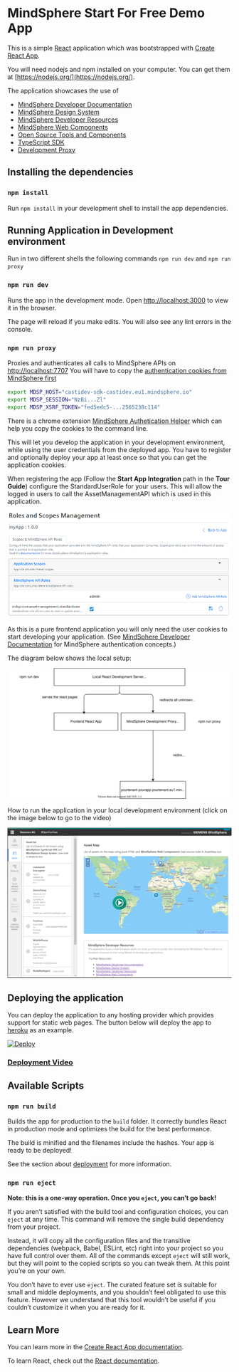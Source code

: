 <!-- @format -->

# MindSphere Start For Free Demo App

This is a simple [React](https://reactjs.org/) application which was bootstrapped
with [Create React App](https://github.com/facebook/create-react-app).

You will need nodejs and npm installed on your computer. You can get them at [https://nodejs.org/](https://nodejs.org/).

The application showcases the use of

-   [MindSphere Developer Documentation](https://developer.mindsphere.io)
-   [MindSphere Design System](https://design.mindsphere.io)
-   [MindSphere Developer Resources](https://developer.mindsphere.io/resources/index.html)
-   [MindSphere Web Components](https://developer.mindsphere.io/resources/mindsphere-webcomponents/index.html)
-   [Open Source Tools and Components](https://opensource.mindsphere.io)
-   [TypeScript SDK](https://opensource.mindsphere.io/docs/mindconnect-nodejs/sdk/index.html)
-   [Development Proxy](https://opensource.mindsphere.io/docs/mindconnect-nodejs/cli/development-proxy.html)

## Installing the dependencies

### `npm install`

Run `npm install` in your development shell to install the app dependencies.

## Running Application in Development environment

Run in two different shells the following commands `npm run dev` and `npm run proxy`

### `npm run dev`

Runs the app in the development mode.
Open [http://localhost:3000](http://localhost:3000) to view it in the browser.

The page will reload if you make edits.
You will also see any lint errors in the console.

### `npm run proxy`

Proxies and authenticates all calls to MindSphere APIs on [http://localhost:7707](http://localhost:7707)
You will have to copy the [authentication cookies from MindSphere first](https://opensource.mindsphere.io/docs/mindconnect-nodejs/cli/development-proxy.html#tab1anchor1)

```bash
export MDSP_HOST="castidev-sdk-castidev.eu1.mindsphere.io"
export MDSP_SESSION="NzBi...Zl"
export MDSP_XSRF_TOKEN="fed5edc5-...2565238c114"
```

There is a chrome extension [MindSphere Authetication Helper](https://opensource.mindsphere.io/docs/mindsphere-auth-helper/index.html)
which can help you copy the cookies to the command line.

This will let you develop the application in your development environment, while using the user credentials from the deployed app. You have to
register and optionally deploy your app at least once so that you can get the application cookies.

When registering the app (Follow the **Start App Integration** path in the **Tour Guide**) configure the StandardUserRole for your users.
This will allow the logged in users to call the AssetManagementAPI which is used in this application.

![scopes](images/scopes.png)

As this is a pure frontend application you will only need the user cookies to start developing your application.
(See [MindSphere Developer Documentation](https://developer.mindsphere.io/concepts/concept-authentication.html) for MindSphere authentication concepts.)

The diagram below shows the local setup:

![diagram](images/diagram.svg)

How to run the application in your local development environment (click on the image below to go to the video)

[![show video](images/app.png)](https://opensource.mindsphere.io/docs/mindconnect-nodejs/cli/development-proxy.html#tab1anchor4)

## Deploying the application

You can deploy the application to any hosting provider which provides support for static web pages. The button below will deploy the app to [heroku](https://heroku.com) as an example.

[![Deploy](https://www.herokucdn.com/deploy/button.svg)](https://heroku.com/deploy?template=https%3A%2F%2Fgithub.com%2Fmindsphere%2Fstart-for-free-demo-app)

### [Deployment Video](https://vimeo.com/manage/462633272/general)

## Available Scripts

### `npm run build`

Builds the app for production to the `build` folder.
It correctly bundles React in production mode and optimizes the build for the best performance.

The build is minified and the filenames include the hashes.
Your app is ready to be deployed!

See the section about [deployment](https://facebook.github.io/create-react-app/docs/deployment) for more information.

### `npm run eject`

**Note: this is a one-way operation. Once you `eject`, you can’t go back!**

If you aren’t satisfied with the build tool and configuration choices, you can `eject` at any time.
This command will remove the single build dependency from your project.

Instead, it will copy all the configuration files and the transitive dependencies (webpack, Babel, ESLint, etc)
right into your project so you have full control over them. All of the commands except `eject` will still work,
but they will point to the copied scripts so you can tweak them.
At this point you’re on your own.

You don’t have to ever use `eject`. The curated feature set is suitable for small and middle deployments,
and you shouldn’t feel obligated to use this feature. However we understand that this tool wouldn’t be useful
if you couldn’t customize it when you are ready for it.

## Learn More

You can learn more in the [Create React App documentation](https://facebook.github.io/create-react-app/docs/getting-started).

To learn React, check out the [React documentation](https://reactjs.org/).
